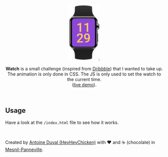 <div align="center">
 
<img alt="logo" src="https://raw.githubusercontent.com/HeyHeyChicken/Watch/main/resources/github-logo.gif" width="100">
<br/>

**Watch** is a small challenge (inspired from [Dribbble](//dribbble.com/shots/14213491-watch)) that I wanted to take up.<br/>
The animation is only done in CSS. The JS is only used to set the watch to the current time.<br/>
([live demo](//codepen.io/antoinecuffel/pen/PozYdXb)).<br/>
</div>
<br/>

## Usage

Have a look at the <code>/index.html</code> file to see how it works.

<br>

Created by [Antoine Duval (HeyHeyChicken)](//antoine.cuffel.fr) with ❤ and ☕ (chocolate) in [Mesnil-Panneville](//en.wikipedia.org/wiki/Mesnil-Panneville).